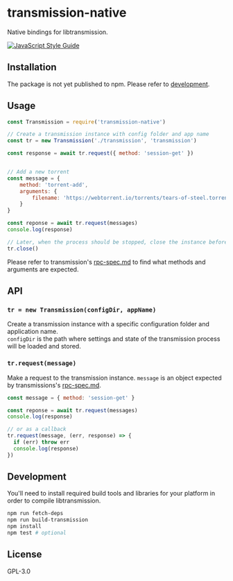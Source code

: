 # transmission-native

Native bindings for libtransmission.

[![JavaScript Style Guide](https://img.shields.io/badge/code_style-standard-brightgreen.svg)](https://standardjs.com)

## Installation

The package is not yet published to npm. Please refer to [development](#development).

## Usage

```js
const Transmission = require('transmission-native')

// Create a transmission instance with config folder and app name
const tr = new Transmission('./transmission', 'transmission')

const response = await tr.request({ method: 'session-get' })


// Add a new torrent
const message = {
    method: 'torrent-add',
    arguments: {
        filename: 'https://webtorrent.io/torrents/tears-of-steel.torrent'
    }
}

const reponse = await tr.request(messages)
console.log(response)

// Later, when the process should be stopped, close the instance before
tr.close()
```

Please refer to transmission's [rpc-spec.md](https://github.com/transmission/transmission/blob/4.0.0/docs/rpc-spec.md) to find what methods and arguments are expected.

## API

### `tr = new Transmission(configDir, appName)`

Create a transmission instance with a specific configuration folder and application name.\
`configDir` is the path where settings and state of the transmission process will be loaded and stored.

### `tr.request(message)`

Make a request to the transmission instance.
`message` is an object expected by transmissions's [rpc-spec.md](https://github.com/transmission/transmission/blob/4.0.0/docs/rpc-spec.md).


```js
const message = { method: 'session-get' }

const reponse = await tr.request(messages)
console.log(response)

// or as a callback
tr.request(message, (err, response) => {
  if (err) throw err
  console.log(response)
})
```

## Development

You'll need to install required build tools and libraries for your platform in order to compile libtransmission.

```sh
npm run fetch-deps
npm run build-transmission
npm install
npm test # optional
```

## License

GPL-3.0
